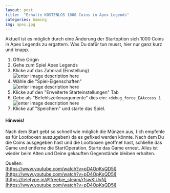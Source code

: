 ```yaml
---
layout: post
title:  "Erhalte KOSTENLOS 1000 Coins in Apex Legends"
categories: Gaming
img: apex.jpg
---
```



Aktuell ist es möglich durch eine Änderung der Startoption sich 1000 Coins in Apex Legends zu ergattern. Was Du dafür tun musst, hier nur ganz kurz und knapp.

1. Öffne Origin
2. Gehe zum Spiel Apex Legends
3. Klicke auf das Zahnrad (Einstellung)  
![enter image description here](https://jonas.mvbuddies.de/blog/images/apex1.PNG)
4. Wähle die "Spiel-Eigenschaften"  
![enter image description here](https://jonas.mvbuddies.de/blog/images/apex2.PNG)
5. Klicke auf den "Erweiterte Starteinstellungen" Tab
6. Gebe als "Befehlszeilenargumente" dies ein: ``+debug_force_EAAccess 1``  
![enter image description here](https://jonas.mvbuddies.de/blog/images/apex3.PNG)
7. Klicke auf "Speichern" und starte das Spiel.

<div class="alert alert-dismissible alert-warning">
  <h4>Hinweis!</h4>
  <p>Nach dem Start gebt so schnell wie möglich die Münzen aus,
  (Ich empfehle es für Lootboxen auszugeben) da es gefixed werden könnte.
  Nach dem Du die Coins ausgegeben hast und die Lootboxen geöffnet hast,
  schließe das Game und entferne die StartOperation. Starte das Game erneut.
  Alles ist wieder beim Alten und Deine gekauften Gegenstände bleiben erhalten.</p>
</div>


Quellen:  
[https://www.youtube.com/watch?v=pD4OpKsQD5I](https://www.youtube.com/watch?v=pD4OpKsQD5I)
[https://teletype.in/@freebie_steam/r1swKIUvN](https://www.youtube.com/watch?v=pD4OpKsQD5I)
